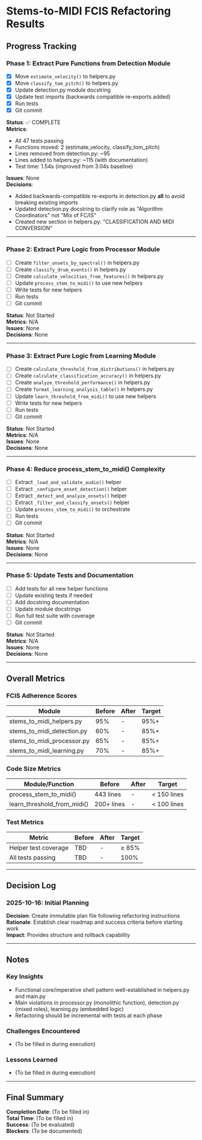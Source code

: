 # Stems-to-MIDI FCIS Refactoring Results

## Progress Tracking

### Phase 1: Extract Pure Functions from Detection Module
- [x] Move `estimate_velocity()` to helpers.py
- [x] Move `classify_tom_pitch()` to helpers.py
- [x] Update detection.py module docstring
- [x] Update test imports (backwards compatible re-exports added)
- [x] Run tests
- [x] Git commit

**Status**: ✅ COMPLETE  
**Metrics**: 
- All 47 tests passing
- Functions moved: 2 (estimate_velocity, classify_tom_pitch)
- Lines removed from detection.py: ~95
- Lines added to helpers.py: ~115 (with documentation)
- Test time: 1.54s (improved from 3.04s baseline)

**Issues**: None  
**Decisions**: 
- Added backwards-compatible re-exports in detection.py __all__ to avoid breaking existing imports
- Updated detection.py docstring to clarify role as "Algorithm Coordinators" not "Mix of FC/IS"
- Created new section in helpers.py: "CLASSIFICATION AND MIDI CONVERSION"

---

### Phase 2: Extract Pure Logic from Processor Module
- [ ] Create `filter_onsets_by_spectral()` in helpers.py
- [ ] Create `classify_drum_events()` in helpers.py
- [ ] Create `calculate_velocities_from_features()` in helpers.py
- [ ] Update `process_stem_to_midi()` to use new helpers
- [ ] Write tests for new helpers
- [ ] Run tests
- [ ] Git commit

**Status**: Not Started  
**Metrics**: N/A  
**Issues**: None  
**Decisions**: None

---

### Phase 3: Extract Pure Logic from Learning Module
- [ ] Create `calculate_threshold_from_distributions()` in helpers.py
- [ ] Create `calculate_classification_accuracy()` in helpers.py
- [ ] Create `analyze_threshold_performance()` in helpers.py
- [ ] Create `format_learning_analysis_table()` in helpers.py
- [ ] Update `learn_threshold_from_midi()` to use new helpers
- [ ] Write tests for new helpers
- [ ] Run tests
- [ ] Git commit

**Status**: Not Started  
**Metrics**: N/A  
**Issues**: None  
**Decisions**: None

---

### Phase 4: Reduce process_stem_to_midi() Complexity
- [ ] Extract `_load_and_validate_audio()` helper
- [ ] Extract `_configure_onset_detection()` helper
- [ ] Extract `_detect_and_analyze_onsets()` helper
- [ ] Extract `_filter_and_classify_onsets()` helper
- [ ] Update `process_stem_to_midi()` to orchestrate
- [ ] Run tests
- [ ] Git commit

**Status**: Not Started  
**Metrics**: N/A  
**Issues**: None  
**Decisions**: None

---

### Phase 5: Update Tests and Documentation
- [ ] Add tests for all new helper functions
- [ ] Update existing tests if needed
- [ ] Add docstring documentation
- [ ] Update module docstrings
- [ ] Run full test suite with coverage
- [ ] Git commit

**Status**: Not Started  
**Metrics**: N/A  
**Issues**: None  
**Decisions**: None

---

## Overall Metrics

### FCIS Adherence Scores
| Module | Before | After | Target |
|--------|--------|-------|--------|
| stems_to_midi_helpers.py | 95% | - | 95%+ |
| stems_to_midi_detection.py | 60% | - | 85%+ |
| stems_to_midi_processor.py | 65% | - | 85%+ |
| stems_to_midi_learning.py | 70% | - | 85%+ |

### Code Size Metrics
| Module/Function | Before | After | Target |
|-----------------|--------|-------|--------|
| process_stem_to_midi() | 443 lines | - | < 150 lines |
| learn_threshold_from_midi() | 200+ lines | - | < 100 lines |

### Test Metrics
| Metric | Before | After | Target |
|--------|--------|-------|--------|
| Helper test coverage | TBD | - | ≥ 85% |
| All tests passing | TBD | - | 100% |

---

## Decision Log

### 2025-10-16: Initial Planning
**Decision**: Create immutable plan file following refactoring instructions  
**Rationale**: Establish clear roadmap and success criteria before starting work  
**Impact**: Provides structure and rollback capability

---

## Notes

### Key Insights
- Functional core/imperative shell pattern well-established in helpers.py and main.py
- Main violations in processor.py (monolithic function), detection.py (mixed roles), learning.py (embedded logic)
- Refactoring should be incremental with tests at each phase

### Challenges Encountered
- (To be filled in during execution)

### Lessons Learned
- (To be filled in during execution)

---

## Final Summary

**Completion Date**: (To be filled in)  
**Total Time**: (To be filled in)  
**Success**: (To be evaluated)  
**Blockers**: (To be documented)
